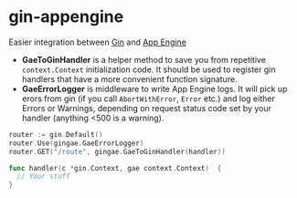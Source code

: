 # gin-appengine

Easier integration between [Gin](https://github.com/gin-gonic/gin) and [App Engine](https://github.com/golang/appengine)

  * **GaeToGinHandler** is a helper method to save you from repetitive `context.Context` initialization code. It should be used to register gin handlers that have a more convenient function signature.
  * **GaeErrorLogger** is middleware to write App Engine logs. It will pick up erors from gin (if you call `AbortWithError`, `Error` etc.) and log either Errors or Warnings, depending on request status code set by your handler (anything <500 is a warning).

```go
router := gin.Default()
router.Use(gingae.GaeErrorLogger)
router.GET("/route", gingae.GaeToGinHandler(handler))

func handler(c *gin.Context, gae context.Context)  {
  // Your stuff
}
```

